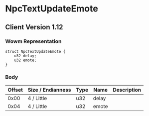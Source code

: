 # NpcTextUpdateEmote
## Client Version 1.12

### Wowm Representation
```rust,ignore
struct NpcTextUpdateEmote {
    u32 delay;
    u32 emote;
}
```
### Body
| Offset | Size / Endianness | Type | Name | Description |
| ------ | ----------------- | ---- | ---- | ----------- |
| 0x00 | 4 / Little | u32 | delay |  |
| 0x04 | 4 / Little | u32 | emote |  |
